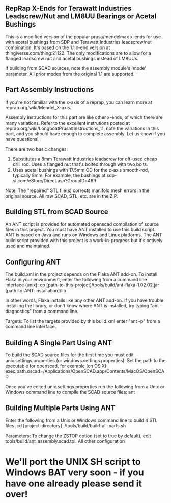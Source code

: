 RepRap X-Ends for Terawatt Industries Leadscrew/Nut and LM8UU Bearings or Acetal Bushings
-----------------------------------------------------------------------------------------

This is a modified version of the popular prusa/mendelmax x-ends for use with acetal bushings from SDP and Terawatt Industries leadscrew/nut combination. It's based on the 1.1 x-end version at thingiverse.com/thing:21122. The only modifications are to allow for a flanged leadscrew nut and acetal bushings instead of LM8UUs.

If building from SCAD sources, note the assembly module's 'mode' parameter.  All prior modes from the original 1.1 are supported.


Part Assembly Instructions
--------------------------
If you're not familiar with the x-axis of a reprap, you can learn more at reprap.org/wiki/Mendel_X-axis.

Assembly instructions for this part are like other x-ends, of which there are many variations. Refer to the excellent instrutions posted at reprap.org/wiki/LongboatPrusa#Instructions_11, note the variations in this part, and you should have enough to complete assembly. Let us know if you have questions!

There are two basic changes:
1) Substitutes a 8mm Terawatt Industries leadscrew for oft-used cheap drill rod. Uses a flanged nut that's bolted through with two bolts.
2) Uses acetal bushings with 17.5mm OD for the z-axis smooth-rod, typically 8mm. For example, the bushings at sdp-si.com/eStore/Direct.asp?GroupID=469

Note: The "repaired" STL file(s) corrects manifold mesh errors in the original source. All raw SCAD, STL, etc. are in the ZIP.


Building STL from SCAD Source
-----------------------------
An ANT script is provided for automated openscad compilation of source files in this project.  You must have ANT installed to use this build script.  ANT is based on Java and runs on Windows and Linux platforms.  The ANT build script provided with this project is a work-in-progress but it's actively used and maintained.

Configuring ANT
---------------
The build.xml in the project depends on the Flaka ANT add-on.  To install Flaka in your environment, enter the following from a command line interface (unix):
cp [path-to-this-project]/tools/build/ant-flaka-1.02.02.jar [path-to-ANT-installation]/lib

In other words, Flaka installs like any other ANT add-on.  If you have trouble installing the library, or don't know where ANT is installed, try typing "ant -diagnostics" from a command line.

Targets:
To list the targets provided by this build.xml enter "ant -p" from a command line interface.

Building A Single Part Using ANT
--------------------------------
To build the SCAD source files for the first time you must edit unix.settings.properties (or windows.settings.properties).  Set the path to the executable for openscad, for example (on OS X):
exec.path.oscad=/Applications/OpenSCAD.app/Contents/MacOS/OpenSCAD

Once you've edited unix.settings.properties run the following from a Unix or Windows command line to compile the SCAD source files:
ant

Building Multiple Parts Using ANT
---------------------------------
Enter the following from a Unix or Windows command line to build 4 STL files.
cd [project-directory]
./tools/build/build-all-parts.sh

Parameters:
To change the ZSTOP option (set to true by default), edit tools/build/ant_assembly.scad.tpl.  All other configuration 

We'll port the UNIX SH script to Windows BAT very soon - if you have one already please send it over!
=======
